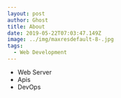 ```yaml
---
layout: post
author: Ghost
title: About
date: 2019-05-22T07:03:47.149Z
image: ../img/maxresdefault-8-.jpg
tags:
  - Web Development
---
```


- Web Server
- Apis
- DevOps